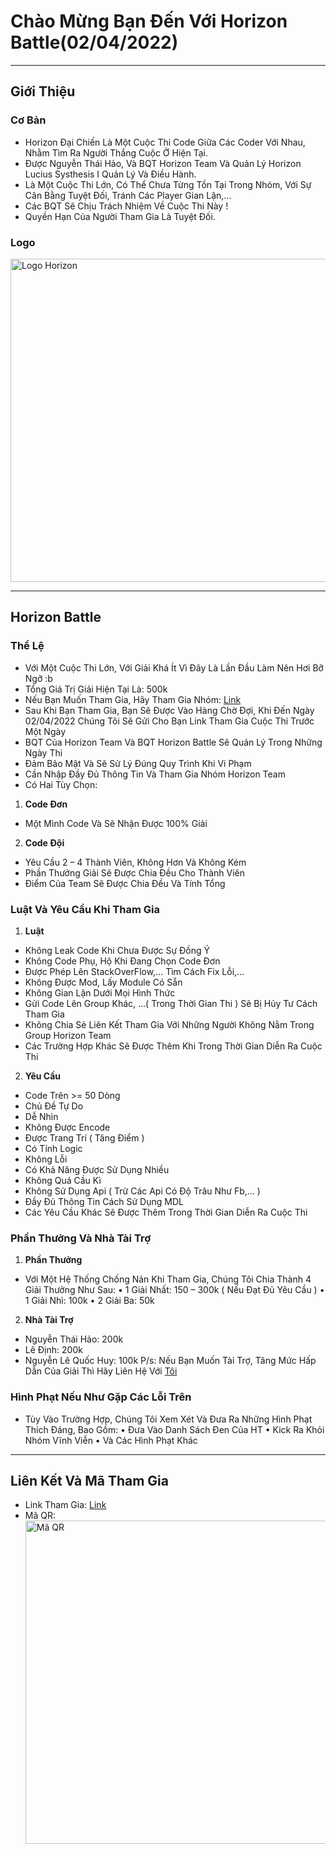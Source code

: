 # Chào Mừng Bạn Đến Với Horizon Battle(02/04/2022)

<hr>

## Giới Thiệu

### Cơ Bản
- Horizon Đại Chiến Là Một Cuộc Thi Code Giữa Các Coder Với Nhau, Nhằm Tìm Ra Người Thắng Cuộc Ở Hiện Tại.
- Được Nguyễn Thái Hảo, Và BQT Horizon Team Và Quản Lý Horizon Lucius Systhesis I Quản Lý Và Điều Hành.
- Là Một Cuộc Thi Lớn, Có Thể Chưa Từng Tồn Tại Trong Nhóm, Với Sự Cân Bằng Tuyệt Đối, Tránh Các Player Gian Lận,…
- Các BQT Sẽ Chịu Trách Nhiệm Về Cuộc Thi Này !
- Quyền Hạn Của Người Tham Gia Là Tuyệt Đối.

### Logo

<img width="517" alt="Logo Horizon" src="https://i.imgur.com/xAVTZVx.png">

<hr>

## Horizon Battle

### Thể Lệ

- Với Một Cuộc Thi Lớn, Với Giải Khá Ít Vì Đây Là Lần Đầu Làm Nên Hơi Bỡ Ngỡ :b
- Tổng Giá Trị Giải Hiện Tại Là: 500k
- Nếu Bạn Muốn Tham Gia, Hãy Tham Gia Nhóm: [Link](https://m.me/j/AbatSuj6tZEr_XmV/)
- Sau Khi Bạn Tham Gia, Bạn Sẽ Được Vào Hàng Chờ Đợi, Khi Đến Ngày 02/04/2022 Chúng Tôi Sẽ Gửi Cho Bạn Link Tham Gia Cuộc Thi Trước Một Ngày
- BQT Của Horizon Team Và BQT Horizon Battle Sẽ Quản Lý Trong Những Ngày Thi
- Đảm Bảo Mật Và Sẽ Sử Lý Đúng Quy Trình Khi Vi Phạm
- Cần Nhập Đầy Đủ Thông Tin Và Tham Gia Nhóm Horizon Team
- Có Hai Tùy Chọn: 

1. **Code Đơn** 
- Một Mình Code Và Sẽ Nhận Được 100% Giải

2. **Code Đội**
- Yêu Cầu 2 – 4 Thành Viên, Không Hơn Và Không Kém
- Phần Thưởng Giải Sẽ Được Chia Đều Cho Thành Viên
- Điểm Của Team Sẽ Được Chia Đều Và Tính Tổng

### Luật Và Yêu Cầu Khi Tham Gia

1. **Luật**
- Không Leak Code Khi Chưa Được Sự Đồng Ý
- Không Code Phụ, Hộ Khi Đang Chọn Code Đơn
- Được Phép Lên StackOverFlow,…  Tìm Cách Fix Lỗi,…
- Không Được Mod, Lấy Module Có Sẵn
- Không Gian Lận Dưới Mọi Hình Thức
- Gửi Code Lên Group Khác, …( Trong Thời Gian Thi ) Sẽ Bị Hủy Tư Cách Tham Gia
- Không Chia Sẻ Liên Kết Tham Gia Với Những Người Không Nằm Trong Group Horizon Team
- Các Trường Hợp Khác Sẽ Được Thêm Khi Trong Thời Gian Diễn Ra Cuộc Thi

2. **Yêu Cầu**
- Code Trên >= 50 Dòng
- Chủ Đề Tự Do
- Dễ Nhìn
- Không Được Encode
- Được Trang Trí ( Tăng Điểm )
- Có Tính Logic
- Không Lỗi
- Có Khả Năng Được Sử Dụng Nhiều
- Không Quá Cầu Kì
- Không Sử Dụng Api ( Trừ Các Api Có Độ Trâu Như Fb,… )
- Đầy Đủ Thông Tin Cách Sử Dụng MDL
- Các Yêu Cầu Khác Sẽ Được Thêm Trong Thời Gian Diễn Ra Cuộc Thi

### Phần Thưởng Và Nhà Tài Trợ

1. **Phần Thưởng**
- Với Một Hệ Thống Chống Nản Khi Tham Gia, Chúng Tôi Chia Thành 4 Giải Thưởng Như Sau: 
    • 1 Giải Nhất: 150 – 300k ( Nếu Đạt Đủ Yêu Cầu )
    • 1 Giải Nhì: 100k
    • 2 Giải Ba: 50k

2. **Nhà Tài Trợ**
- Nguyễn Thái Hảo: 200k
- Lê Định: 200k
- Nguyễn Lê Quốc Huy: 100k
    P/s:  Nếu Bạn Muốn Tài Trợ, Tăng Mức Hấp Dẫn Của Giải Thì Hãy Liên Hệ Với [Tôi](Facebook.com/Lazic.Kanzu)

### Hình Phạt Nếu Như Gặp Các Lỗi Trên 

- Tùy Vào Trường Hợp, Chúng Tôi Xem Xét Và Đưa Ra Những Hình Phạt Thích Đáng, Bao Gồm:
    • Đưa Vào Danh Sách Đen Của HT
    • Kick Ra Khỏi Nhóm Vĩnh Viễn
    • Và Các Hình Phạt Khác

<hr>

## Liên Kết Và Mã Tham Gia
- Link Tham Gia: [Link](https://m.me/j/AbatSuj6tZEr_XmV/)
- Mã QR: <img width="517" alt="Mã QR" src="https://i.imgur.com/qSeBABk.png">
